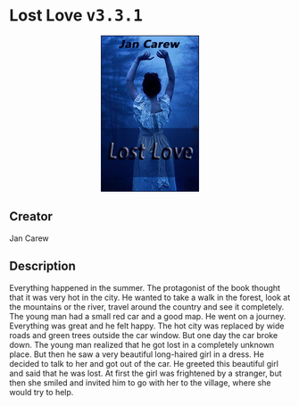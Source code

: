 
# Lost Love <kbd>v3.3.1</kbd>

<center>
  <img src="./cover-1024.jpg"/>
</center>

## Creator
Jan Carew

## Description
Everything happened in the summer. The protagonist of the book thought that it was very hot in the city. He wanted to take a walk in the forest, look at the mountains or the river, travel around the country and see it completely. The young man had a small red car and a good map. He went on a journey. Everything was great and he felt happy. The hot city was replaced by wide roads and green trees outside the car window. But one day the car broke down. The young man realized that he got lost in a completely unknown place. But then he saw a very beautiful long-haired girl in a dress. He decided to talk to her and got out of the car. He greeted this beautiful girl and said that he was lost. At first the girl was frightened by a stranger, but then she smiled and invited him to go with her to the village, where she would try to help.
